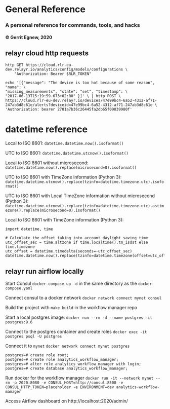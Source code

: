 # General Reference
### A personal reference for commands, tools, and hacks
#### © Gerrit Egnew, 2020


## relayr cloud http requests
```
http GET https://cloud.rlr-eu-dev.relayr.io/analytics/config/models/configurations \
    "Authorization: Bearer $RLR_TOKEN"
```

```
echo '[{"message": "The device is too hot because of some reason", "name": \
"missing_measurements", "state": "set", "timestamp": \ 
"2017-06-13T15:19:59.673+02:00" }]' \ | http POST \ 
https://cloud.rlr-eu-dev.relayr.io/devices/47e99bc4-6a52-4312-af71-247ab3d8c61e/alerts?deviceid=47e99bc4-6a52-4312-af71-247ab3d8c61e \
'Authorization: bearer 2701a7b36c26445fa2db65f09039980f'
```

# datetime reference

Local to ISO 8601:
`datetime.datetime.now().isoformat()`

UTC to ISO 8601:
`datetime.datetime.utcnow().isoformat()`

Local to ISO 8601 without microsecond:
`datetime.datetime.now().replace(microsecond=0).isoformat()`

UTC to ISO 8601 with TimeZone information (Python 3):
`datetime.datetime.utcnow().replace(tzinfo=datetime.timezone.utc).isoformat()`

UTC to ISO 8601 with Local TimeZone information without microsecond (Python 3):
`datetime.datetime.utcnow().replace(tzinfo=datetime.timezone.utc).astimezone().replace(microsecond=0).isoformat()`

Local to ISO 8601 with TimeZone information (Python 3):

```
import datetime, time

# Calculate the offset taking into account daylight saving time
utc_offset_sec = time.altzone if time.localtime().tm_isdst else time.timezone
utc_offset = datetime.timedelta(seconds=-utc_offset_sec)
datetime.datetime.now().replace(tzinfo=datetime.timezone(offset=utc_offset)).isoformat()
```

## relayr run airflow locally

Start Consul
`docker-compose up -d` in the same directory as the `docker-compose.yaml`

Connect consul to a docker network
`docker network connect mynet consul`

Build the project with `make build` in the workflow manager repo

Start a local postgres image:
`docker run --rm -d --name postgres -it postgres:9.6`

Connect to the postgres container and create roles
`docker exec -it postgres psql -U postgres`

Connect it to `mynet`
`docker network connect mynet postgres`

```
postgres=# create role root;
postgres=# create role analytics_workflow_manager;
postgres=# alter role analytics_workflow_manager with login;
postgres=# create database analytics_workflow_manager;
```

Run docker for the workflow manager
`docker run -it --network mynet --rm -p 2020:8080 -e CONSUL_HOST=http://consul:8500 -e CONSUL_HTTP_TOKEN=placeholder -e ENVIRONMENT=dev analytics-workflow-manager`

Access Airflow dashboard on http://localhost:2020/admin/
